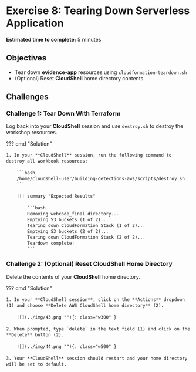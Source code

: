 # Exercise 8: Tearing Down Serverless Application

**Estimated time to complete:** 5 minutes

## Objectives

* Tear down **evidence-app** resources using `cloudformation-teardown.sh`
* (Optional) Reset **CloudShell** home directory contents

## Challenges

### Challenge 1: Tear Down With Terraform

Log back into your **CloudShell** session and use `destroy.sh` to destroy the workshop resources.

??? cmd "Solution"

    1. In your **CloudShell** session, run the following command to destroy all workbook resources:

        ```bash
        /home/cloudshell-user/building-detections-aws/scripts/destroy.sh
        ```

        !!! summary "Expected Results"

            ```bash
            Removing webcode_final directory...
            Emptying S3 buckets (1 of 2)...
            Tearing down CloudFormation Stack (1 of 2)...
            Emptying S3 buckets (2 of 2)...
            Tearing down CloudFormation Stack (2 of 2)...
            Teardown complete!
            ```

### Challenge 2: (Optional) Reset CloudShell Home Directory

Delete the contents of your **CloudShell** home directory.

??? cmd "Solution"

    1. In your **CloudShell session**, click on the **Actions** dropdown (1) and choose **Delete AWS CloudShell home directory** (2).

        ![](../img/43.png ""){: class="w300" }

    2. When prompted, type `delete` in the text field (1) and click on the **Delete** button (2).

        ![](../img/44.png ""){: class="w500" }

    3. Your **CloudShell** session should restart and your home directory will be set to default.
